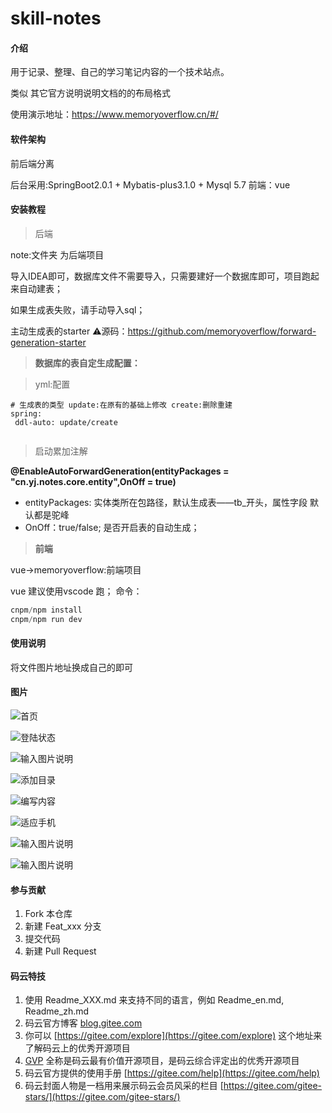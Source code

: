 # skill-notes

#### 介绍

用于记录、整理、自己的学习笔记内容的一个技术站点。

类似 其它官方说明说明文档的的布局格式

使用演示地址：https://www.memoryoverflow.cn/#/

#### 软件架构

前后端分离

后台采用:SpringBoot2.0.1 + Mybatis-plus3.1.0 + Mysql 5.7
前端：vue

#### 安装教程
> 后端

note:文件夹 为后端项目

导入IDEA即可，数据库文件不需要导入，只需要建好一个数据库即可，项目跑起来自动建表；


如果生成表失败，请手动导入sql；

主动生成表的starter ⚠️源码：https://github.com/memoryoverflow/forward-generation-starter

> **数据库的表自定生成配置：**

>yml:配置

```aidl
# 生成表的类型 update:在原有的基础上修改 create:删除重建
spring:
 ddl-auto: update/create
 
```
> 启动累加注解

**@EnableAutoForwardGeneration(entityPackages = "cn.yj.notes.core.entity",OnOff = true)**
- entityPackages: 实体类所在包路径，默认生成表——tb_开头，属性字段 默认都是驼峰
- OnOff：true/false; 是否开启表的自动生成；



> **前端**

vue->memoryoverflow:前端项目

vue 建议使用vscode 跑；
命令：
```java
cnpm/npm install
cnpm/npm run dev

```

#### 使用说明

将文件图片地址换成自己的即可


#### 图片
![首页](https://images.gitee.com/uploads/images/2019/0930/202216_e8efcdb8_1950427.png "index.png")

![登陆状态](https://images.gitee.com/uploads/images/2019/0930/202248_d0e5fc38_1950427.png "WX20190930-171414@2x.png")


![输入图片说明](https://images.gitee.com/uploads/images/2019/0930/202310_59c3f974_1950427.png "WX20190930-171509@2x.png")


![添加目录](https://images.gitee.com/uploads/images/2019/0930/202323_427210ca_1950427.png "WX20190930-171538@2x.png")

![编写内容](https://images.gitee.com/uploads/images/2019/0930/202347_e4c0ebe3_1950427.png "WX20190930-171610@2x.png")


![适应手机](https://images.gitee.com/uploads/images/2019/0930/202415_04e6bbf2_1950427.png "WX20190930-171905@2x.png")


![输入图片说明](https://images.gitee.com/uploads/images/2019/0930/202441_ce634e88_1950427.png "WX20190930-171942@2x.png")

![输入图片说明](https://images.gitee.com/uploads/images/2019/0930/202451_553fe21f_1950427.png "WX20190930-190210@2x.png")


#### 参与贡献

1. Fork 本仓库
2. 新建 Feat_xxx 分支
3. 提交代码
4. 新建 Pull Request


#### 码云特技

1. 使用 Readme\_XXX.md 来支持不同的语言，例如 Readme\_en.md, Readme\_zh.md
2. 码云官方博客 [blog.gitee.com](https://blog.gitee.com)
3. 你可以 [https://gitee.com/explore](https://gitee.com/explore) 这个地址来了解码云上的优秀开源项目
4. [GVP](https://gitee.com/gvp) 全称是码云最有价值开源项目，是码云综合评定出的优秀开源项目
5. 码云官方提供的使用手册 [https://gitee.com/help](https://gitee.com/help)
6. 码云封面人物是一档用来展示码云会员风采的栏目 [https://gitee.com/gitee-stars/](https://gitee.com/gitee-stars/)